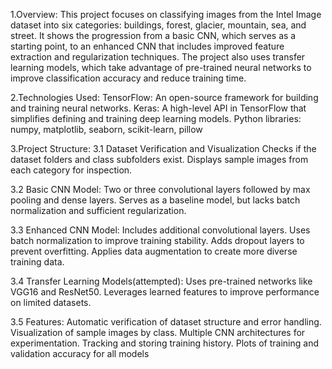 1.Overview:
  This project focuses on classifying images from the Intel Image dataset into six categories: buildings, forest, glacier, mountain, sea, and street. It shows the progression from a basic CNN, which serves as a starting point, to an enhanced CNN that includes improved feature extraction and regularization techniques. The project also uses transfer learning models, which take advantage of pre-trained neural networks to improve classification accuracy and reduce training time.

2.Technologies Used:
  TensorFlow: An open-source framework for building and training neural networks.
  Keras: A high-level API in TensorFlow that simplifies defining and training deep learning models.
  Python libraries: numpy, matplotlib, seaborn, scikit-learn, pillow

3.Project Structure:
  3.1 Dataset Verification and Visualization
    Checks if the dataset folders and class subfolders exist.
    Displays sample images from each category for inspection.

  3.2 Basic CNN Model:
    Two or three convolutional layers followed by max pooling and dense layers.
    Serves as a baseline model, but lacks batch normalization and sufficient regularization.

  3.3 Enhanced CNN Model:
    Includes additional convolutional layers.
    Uses batch normalization to improve training stability.
    Adds dropout layers to prevent overfitting.
    Applies data augmentation to create more diverse training data.

  3.4 Transfer Learning Models(attempted):
    Uses pre-trained networks like VGG16 and ResNet50.
    Leverages learned features to improve performance on limited datasets.

  3.5 Features:
    Automatic verification of dataset structure and error handling.
    Visualization of sample images by class.
    Multiple CNN architectures for experimentation.
    Tracking and storing training history.
    Plots of training and validation accuracy for all models
